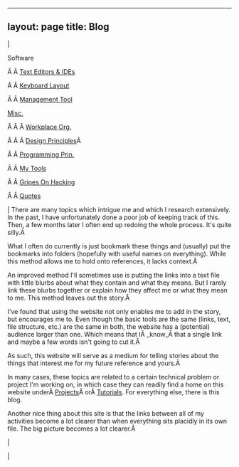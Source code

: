 

---
layout: page
title: Blog
---

  

| 
  

 Software 

Â Â [Text Editors & IDEs](https://sites.google.com/site/tayloredwardpeterson/blog/texteditorsides)

 Â Â [Keyboard Layout](https://sites.google.com/site/tayloredwardpeterson/blog/keyboardlayouts)

 Â Â [Management Tool](https://sites.google.com/site/tayloredwardpeterson/blog/projecttaskgoalhabittimemanagementtoolsearch)  

  

[Misc.](https://sites.google.com/site/tayloredwardpeterson/blog/misc)

 Â Â Â [Workplace Org.](https://sites.google.com/site/tayloredwardpeterson/blog/workplaceorganization)

 Â Â Â [Design Principles](https://sites.google.com/site/tayloredwardpeterson/blog/designprinciples)Â 

 Â Â [Programming Prin.](https://sites.google.com/site/tayloredwardpeterson/blog/programmingprinciples)

 Â Â [My Tools](https://sites.google.com/site/tayloredwardpeterson/blog/mytools)

 Â Â [Gripes On Hacking](https://sites.google.com/site/tayloredwardpeterson/blog/gripes)

 Â Â [Quotes](https://sites.google.com/site/tayloredwardpeterson/blog/quotes)

 | 
 There are many topics which intrigue me and which I research extensively. In the past, I have unfortunately done a poor job of keeping track of this. Then, a few months later I often end up redoing the whole process. It's quite silly.Â 
  

 What I often do currently is just bookmark these things and (usually) put the bookmarks into folders (hopefully with useful names on everything). While this method allows me to hold onto references, it lacks context.Â 

  

 An improved method I'll sometimes use is putting the links into a text file with little blurbs about what they contain and what they means. But I rarely link these blurbs together or explain how they affect me or what they mean to me. This method leaves out the story.Â 

  

 I've found that using the website not only enables me to add in the story, but encourages me to. Even though the basic tools are the same (links, text, file structure, etc.) are the same in both, the website has a (potential) audience larger than one. Which means that IÂ _know_Â that a single link and maybe a few words isn't going to cut it.Â 

  

 As such, this website will serve as a medium for telling stories about the things that interest me for my future reference and yours.Â 

  

 In many cases, these topics are related to a certain technical problem or project I'm working on, in which case they can readily find a home on this website underÂ [Projects](https://sites.google.com/site/tayloredwardpeterson/projects)Â orÂ [Tutorials](https://sites.google.com/site/tayloredwardpeterson/tutorials). For everything else, there is this blog. 

  

 Another nice thing about this site is that the links between all of my activities become a lot clearer than when everything sits placidly in its own file. The big picture becomes a lot clearer.Â 

 | 
  

 |

  

